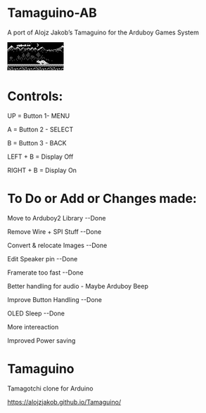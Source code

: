 # Tamaguino-AB
A port of Alojz Jakob’s Tamaguino for the Arduboy Games System

![Screenshot](ArduboyRecording.gif)
# Controls:
UP = Button 1- MENU

A = Button 2 - SELECT

B = Button 3 - BACK

LEFT  + B = Display Off

RIGHT + B = Display On


# To Do or Add or Changes made:

Move to Arduboy2 Library --Done

Remove Wire + SPI Stuff  --Done

Convert & relocate Images  --Done

Edit Speaker pin  --Done

Framerate too fast  --Done

Better handling for audio - Maybe Arduboy Beep

Improve Button Handling  --Done

OLED Sleep  --Done

More intereaction

Improved Power saving

# Tamaguino
Tamagotchi clone for Arduino

https://alojzjakob.github.io/Tamaguino/
